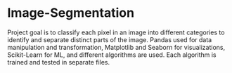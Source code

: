 # Image-Segmentation
Project goal is to classify each pixel in an image into different categories to identify and separate distinct parts of the image. Pandas used for data manipulation and transformation, Matplotlib and Seaborn for visualizations, Scikit-Learn for ML, and different algorithms are used. Each algorithm is trained and tested in separate files.
